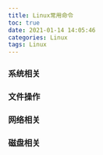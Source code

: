 ```yaml
---
title: Linux常用命令
toc: true
date: 2021-01-14 14:05:46
categories: Linux
tags: Linux
---
```


### 系统相关


### 文件操作


### 网络相关


### 磁盘相关




















